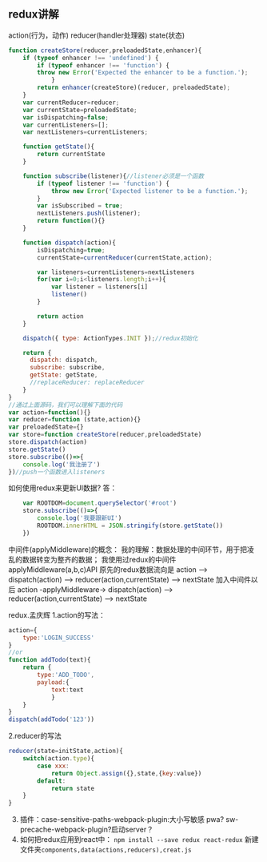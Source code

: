 ## redux讲解
action(行为，动作)
reducer(handler处理器)
state(状态)

```js
function createStore(reducer,preloadedState,enhancer){
    if (typeof enhancer !== 'undefined') {
        if (typeof enhancer !== 'function') {
        throw new Error('Expected the enhancer to be a function.');
            }
        return enhancer(createStore)(reducer, preloadedState);
    }
    var currentReducer=reducer;
    var currentState=preloadedState;
    var isDispatching=false;
    var currentListeners=[];
    var nextListeners=currentListeners;

    function getState(){
        return currentState
    }

    function subscribe(listener){//listener必须是一个函数
        if (typeof listener !== 'function') {
            throw new Error('Expected listener to be a function.');
        }
        var isSubscribed = true;
        nextListeners.push(listener);
        return function(){}
    }

    function dispatch(action){
        isDispatching=true;
        currentState=currentReducer(currentState,action);

        var listeners=currentListeners=nextListeners
        for(var i=0;i<listeners.length;i++){
            var listener = listeners[i]
            listener()
        }

        return action
    }

    dispatch({ type: ActionTypes.INIT });//redux初始化

    return {
      dispatch: dispatch,
      subscribe: subscribe,
      getState: getState,
      //replaceReducer: replaceReducer
    }
}
//通过上面源码，我们可以理解下面的代码
var action=function(){}
var reducer=function (state,action){}
var preloadedState={}
var store=function createStore(reducer,preloadedState)
store.dispatch(action)
store.getState()
store.subscribe(()=>{
    console.log('我注册了')
})//push一个函数进入listeners
```
如何使用redux来更新UI数据?
答：
```js
    var ROOTDOM=document.querySelector('#root')
    store.subscribe(()=>{
        console.log('我要跟新UI')
        ROOTDOM.innerHTML = JSON.stringify(store.getState()) 
    })
```
中间件(applyMiddleware)的概念：
    我的理解：数据处理的中间环节，用于把凌乱的数据转变为整齐的数据；
    我使用过redux的中间件applyMiddleware(a,b,c)API
    原先的redux数据流向是
        action --> dispatch(action) --> reducer(action,currentState) --> nextState
    加入中间件以后
        action -applyMiddleware-> dispatch(action) --> reducer(action,currentState) --> nextState

redux.孟庆辉
1.action的写法：
```js
action={
    type:'LOGIN_SUCCESS'
}
//or
function addTodo(text){
    return {
        type:'ADD_TODO',
        payload:{
            text:text
            }
    }
}
dispatch(addTodo('123'))
```
2.reducer的写法
```js
reducer(state=initState,action){
    switch(action.type){
        case xxx:
            return Object.assign({},state,{key:value})
        default:
            return state
    }
}
```
3. 插件：case-sensitive-paths-webpack-plugin:大小写敏感
   pwa?
   sw-precache-webpack-plugin?启动server？
4. 如何把redux应用到react中：
   `npm install --save redux react-redux`
    新建文件夹`components,data(actions,reducers),creat.js`
